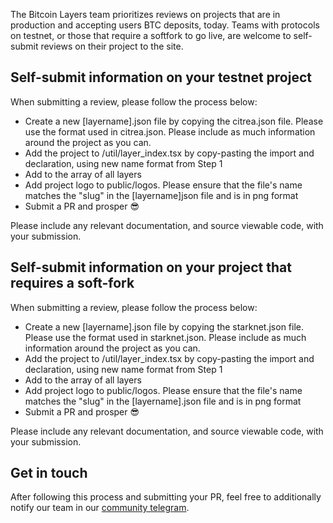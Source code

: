 The Bitcoin Layers team prioritizes reviews on projects that are in production and accepting users BTC deposits, today. Teams with protocols on testnet, or those that require a softfork to go live, are welcome to self-submit reviews on their project to the site.

## Self-submit information on your testnet project

When submitting a review, please follow the process below:

-   Create a new [layername].json file by copying the citrea.json file. Please use the format used in citrea.json. Please include as much information around the project as you can.
-   Add the project to /util/layer_index.tsx by copy-pasting the import and declaration, using new name format from Step 1
-   Add to the array of all layers
-   Add project logo to public/logos. Please ensure that the file's name matches the "slug" in the [layername]json file and is in png format
-   Submit a PR and prosper :sunglasses:

Please include any relevant documentation, and source viewable code, with your submission.

## Self-submit information on your project that requires a soft-fork

When submitting a review, please follow the process below:

-   Create a new [layername].json file by copying the starknet.json file. Please use the format used in starknet.json. Please include as much information around the project as you can.
-   Add the project to /util/layer_index.tsx by copy-pasting the import and declaration, using new name format from Step 1
-   Add to the array of all layers
-   Add project logo to public/logos. Please ensure that the file's name matches the "slug" in the [layername].json file and is in png format
-   Submit a PR and prosper :sunglasses:

Please include any relevant documentation, and source viewable code, with your submission.

## Get in touch

After following this process and submitting your PR, feel free to additionally notify our team in our [community telegram](https://t.me/+8rv-1I2gkmQ4ZmJh).
